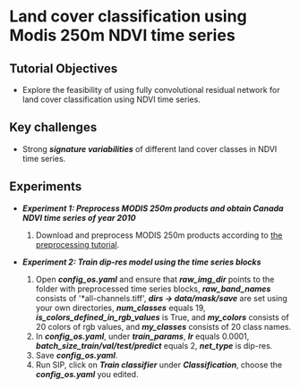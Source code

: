 # Land cover classification using Modis 250m NDVI time series

## Tutorial Objectives

* Explore the feasibility of using fully convolutional residual network for land cover classification using NDVI time series.

## Key challenges

* Strong ***signature variabilities*** of different land cover classes in NDVI time series.

## Experiments

* ***Experiment 1: Preprocess MODIS 250m products and obtain Canada NDVI time series of year 2010***

    1. Download and preprocess MODIS 250m products according to [the preprocessing tutorial](./modis_250m_preprocessing.md).
 
* ***Experiment 2: Train dip-res model using the time series blocks***

    1. Open ***config_os.yaml*** and ensure that ***raw_img_dir*** points to the folder with preprocessed time series blocks, ***raw_band_names*** consists of '*all-channels.tiff', ***dirs -> data/mask/save*** are set using your own directories, ***num_classes*** equals 19, ***is_colors_defined_in_rgb_values*** is True, and ***my_colors*** consists of 20 colors of rgb values, and ***my_classes*** consists of 20 class names. 
    1. In ***config_os.yaml***, under ***train_params***, ***lr*** equals 0.0001, ***batch_size_train/val/test/predict*** equals 2, ***net_type*** is dip-res. 
    1. Save ***config_os.yaml***.
    1. Run SIP, click on ***Train classifier*** under ***Classification***, choose the ***config_os.yaml*** you edited.  

